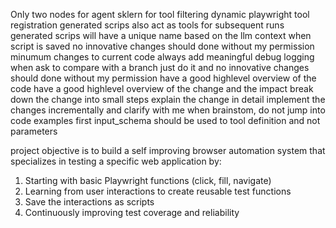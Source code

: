 Only two nodes for agent
sklern for tool filtering
dynamic playwright tool registration
generated scrips also act as tools for subsequent runs
generated scrips will have a unique name based on the llm context when script is saved 
no innovative changes should done without my permission
minumum changes to current code
always add meaningful debug logging
when ask to compare with a branch just do it and no innovative changes should done without my permission
have a good highlevel overview of the code
have a good highlevel overview of the change and the impact
break down the change into small steps
explain the change in detail
implement the changes incrementally and clarify with me 
when brainstom, do not jump into code examples first 
input_schema should be used to tool definition and not parameters

project objective is to build a self improving browser automation system that specializes in testing a specific web application by:
1. Starting with basic Playwright functions (click, fill, navigate)
2. Learning from user interactions to create reusable test functions
3. Save the interactions as scripts
4. Continuously improving test coverage and reliability